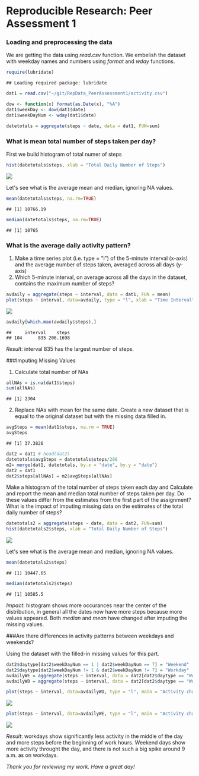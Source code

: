 # Reproducible Research: Peer Assessment 1


### Loading and preprocessing the data

We are getting the data using $read.csv$ function. We embelish the dataset with weekday names and numbers using $format$ and $wday$ functions.


```r
require(lubridate)
```

```
## Loading required package: lubridate
```

```r
dat1 = read.csv("~/git/RepData_PeerAssessment1/activity.csv")

dow <- function(x) format(as.Date(x), "%A")
dat1$weekDay <- dow(dat1$date)
dat1$weekDayNum <- wday(dat1$date)

datetotals = aggregate(steps ~ date, data = dat1, FUN=sum)
```
### What is mean total number of steps taken per day?
First we build histogram of total numer of steps

```r
hist(datetotals$steps, xlab = "Total Daily Number of Steps")
```

![](PA1_template_files/figure-html/unnamed-chunk-2-1.png) 


Let's see what is the average mean and median, ignoring NA values.

```r
mean(datetotals$steps, na.rm=TRUE)
```

```
## [1] 10766.19
```

```r
median(datetotals$steps, na.rm=TRUE)
```

```
## [1] 10765
```

### What is the average daily activity pattern?
1. Make a time series plot (i.e. type = "l") of the 5-minute interval (x-axis) and the average number of steps taken, averaged across all days (y-axis)
2. Which 5-minute interval, on average across all the days in the dataset, contains the maximum number of steps?

```r
avdaily = aggregate(steps ~ interval, data = dat1, FUN = mean)
plot(steps ~ interval, data=avdaily, type = "l", xlab = "Time Interval", ylab = "Mean # of Steps")
```

![](PA1_template_files/figure-html/unnamed-chunk-4-1.png) 

```r
avdaily[which.max(avdaily$steps),]
```

```
##     interval    steps
## 104      835 206.1698
```

*Result*: interval 835 has the largest number of steps.

###Imputing Missing Values
1. Calculate total number of NAs

```r
allNAs = is.na(dat1$steps)
sum(allNAs)
```

```
## [1] 2304
```
2. Replace NAs with mean for the same date.
Create a new dataset that is equal to the original dataset but with the missing data filled in.

```r
avgSteps = mean(dat1$steps, na.rm = TRUE)
avgSteps
```

```
## [1] 37.3826
```

```r
dat2 = dat1 # head(dat2)
datetotals$avgSteps = datetotals$steps/288
m2= merge(dat1, datetotals, by.x = "date", by.y = "date")
dat2 = dat1
dat2$steps[allNAs] = m2$avgSteps[allNAs] 
```

Make a histogram of the total number of steps taken each day and Calculate and report the mean and median total number of steps taken per day. Do these values differ from the estimates from the first part of the assignment? What is the impact of imputing missing data on the estimates of the total daily number of steps?

```r
datetotals2 = aggregate(steps ~ date, data = dat2, FUN=sum)
hist(datetotals2$steps, xlab = "Total Daily Number of Steps")
```

![](PA1_template_files/figure-html/unnamed-chunk-7-1.png) 


Let's see what is the average mean and median, ignoring NA values.

```r
mean(datetotals2$steps)
```

```
## [1] 10447.65
```

```r
median(datetotals2$steps)
```

```
## [1] 10585.5
```


*Impact*: histogram shows more occurances near the center of the distribution, 
in general all the dates now have more steps because more values appeared. Both
_median_ and _mean_ have changed after imputing the missing values.

###Are there differences in activity patterns between weekdays and weekends?

Using the dataset with the filled-in missing values for this part.


```r
dat2$daytype[dat2$weekDayNum == 1 | dat2$weekDayNum == 7] = "Weekend"
dat2$daytype[dat2$weekDayNum != 1 & dat2$weekDayNum != 7] = "Workday"
avdailyWE = aggregate(steps ~ interval, data = dat2[dat2$daytype == "Weekend",], FUN = mean)
avdailyWD = aggregate(steps ~ interval, data = dat2[dat2$daytype == "Workday",], FUN = mean)

plot(steps ~ interval, data=avdailyWD, type = "l", main = "Activity chart for workdays", xlab = "Time Interval", ylab = "Mean # of Steps")
```

![](PA1_template_files/figure-html/unnamed-chunk-9-1.png) 

```r
plot(steps ~ interval, data=avdailyWE, type = "l", main = "Activity chart for weekends", xlab = "Time Interval", ylab = "Mean # of Steps")
```

![](PA1_template_files/figure-html/unnamed-chunk-9-2.png) 

*Result*: workdays show significantly less activity in the middle of the day and more steps before the beginning of work hours. Weekend days show more activity throught the day, and there is not such a big spike around 9 a.m. as on workdays.

*Thank you for reviewing my work. Have a great day!*
